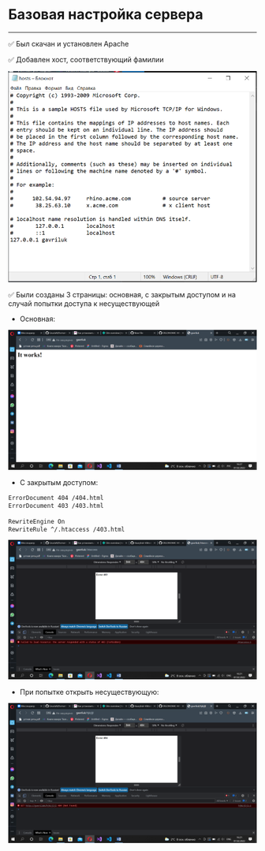 # Базовая настройка сервера
___________________________
:white_check_mark: Был скачан и установлен Apache

:white_check_mark: Добавлен хост, соответствующий фамилии

![](1.png)

:white_check_mark: Были созданы 3 страницы: основная, с закрытым доступом и на случай попытки доступа к несуществующей

* Основная:

![](2.png)

* С закрытым доступом:

```
ErrorDocument 404 /404.html
ErrorDocument 403 /403.html

RewriteEngine On
RewriteRule ^/.htaccess /403.html
```

![](3.png)

* При попытке открыть несуществующую:

![](4.png)

